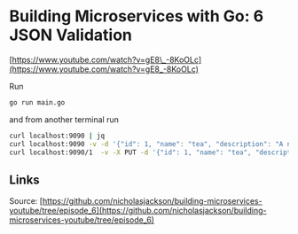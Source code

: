 # Building Microservices with Go: 6 JSON Validation

[https://www.youtube.com/watch?v=gE8\_-8KoOLc](https://www.youtube.com/watch?v=gE8_-8KoOLc)

Run

```bash
go run main.go
```

and from another terminal run

```bash
curl localhost:9090 | jq
curl localhost:9090 -v -d '{"id": 1, "name": "tea", "description": "A nice cup of tea."}'
curl localhost:9090/1  -v -X PUT -d '{"id": 1, "name": "tea", "description": "A nice cup of tea5."}'
```

## Links

Source: [https://github.com/nicholasjackson/building-microservices-youtube/tree/episode_6](https://github.com/nicholasjackson/building-microservices-youtube/tree/episode_6)
